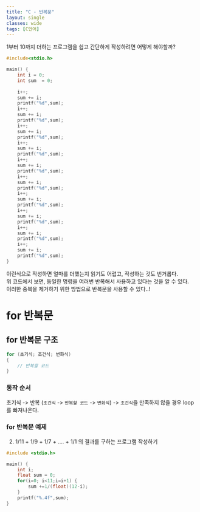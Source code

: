 ```yaml
---
title: "C - 반복문"
layout: single
classes: wide
tags: [C언어]
---
```

1부터 10까지 더하는 프로그램을 쉽고 간단하게 작성하려면 어떻게 해야할까?

```cpp
#include<stdio.h>

main() {
    int i = 0;
    int sum  = 0;
    
    i++;
    sum += i;
    printf("%d",sum);
    i++;
    sum += i;
    printf("%d",sum);
    i++;
    sum += i;
    printf("%d",sum);
    i++;
    sum += i;
    printf("%d",sum);
    i++;
    sum += i;
    printf("%d",sum);
    i++;
    sum += i;
    printf("%d",sum);
    i++;
    sum += i;
    printf("%d",sum);
    i++;
    sum += i;
    printf("%d",sum);
    i++;
    sum += i;
    printf("%d",sum);
    i++;
    sum += i;
    printf("%d",sum);
}
```
  
이런식으로 작성하면 얼마를 더했는지 읽기도 어렵고, 작성하는 것도 번거롭다.  
위 코드에서 보면, 동일한 명령을 여러번 반복해서 사용하고 있다는 것을 알 수 있다.  
이러한 중복을 제거하기 위한 방법으로 반복문을 사용할 수 있다..!  
  
# for 반복문

## for 반복문 구조
  
```cpp
for (초기식; 조건식; 변화식)
{
    // 반복할 코드
}
```
  
### 동작 순서
초기식
-> 반복 (`조건식` -> `반복할 코드` -> `변화식`)
-> `조건식`을 만족하지 않을 경우 loop를 빠져나온다.

### for 반복문 예제

2) 1/11 + 1/9 + 1/7 + .... + 1/1 의 결과를 구하는 프로그램 작성하기

```cpp
#include <stdio.h>

main() {
	int i;
	float sum = 0;	
	for(i=0; i<11;i=i+1) {
		sum +=1/(float)(12-i);
	}
	printf("%.4f",sum);
}
```